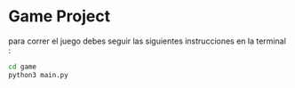 # Game Project

para correr el juego debes seguir las siguientes instrucciones en la terminal :

```sh
cd game 
python3 main.py 
```